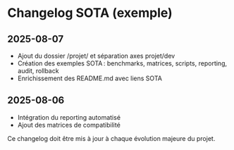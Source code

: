 # Changelog SOTA (exemple)

## 2025-08-07
- Ajout du dossier /projet/ et séparation axes projet/dev
- Création des exemples SOTA : benchmarks, matrices, scripts, reporting, audit, rollback
- Enrichissement des README.md avec liens SOTA

## 2025-08-06
- Intégration du reporting automatisé
- Ajout des matrices de compatibilité

Ce changelog doit être mis à jour à chaque évolution majeure du projet.
